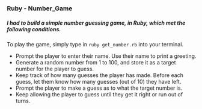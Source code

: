 ### Ruby - Number_Game

##### I had to build a simple number guessing game, in Ruby, which met the following conditions.

To play the game, simply type in `ruby get_number.rb` into your terminal.

* Prompt the player to enter their name. Use their name to print a greeting.
* Generate a random number from 1 to 100, and store it as a target number for the player to guess. 
* Keep track of how many guesses the player has made. Before each guess, let them know how many guesses (out of 10) they have left.
* Prompt the player to make a guess as to what the target number is.
* Keep allowing the player to guess until they get it right or run out of turns.

